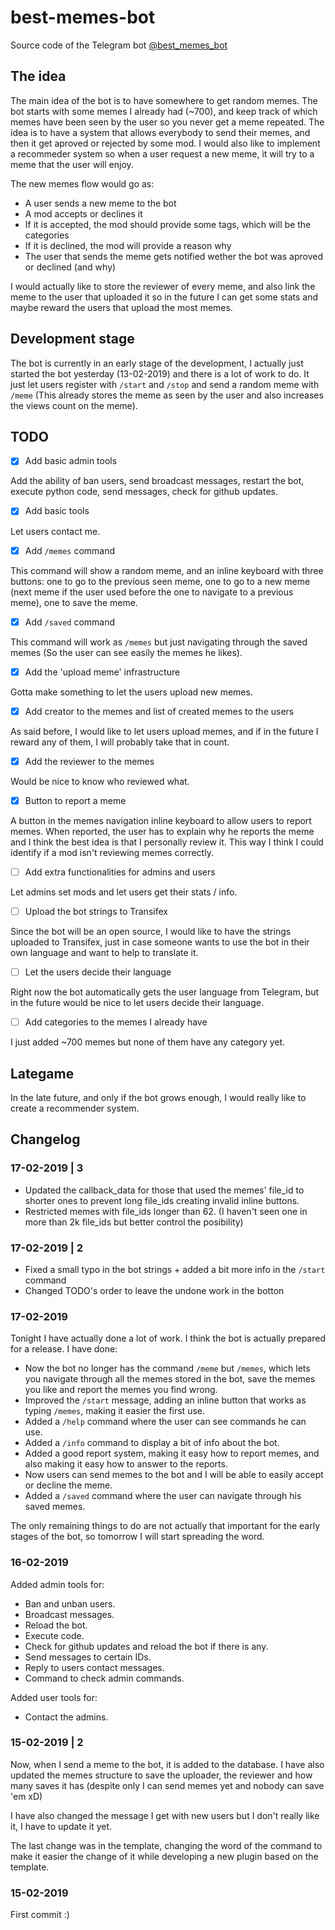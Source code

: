 # best-memes-bot

Source code of the Telegram bot [@best_memes_bot](https://t.me/best_memes_bot)

## The idea

The main idea of the bot is to have somewhere to get random memes. The bot starts with some memes I already had (~700), and keep track of which memes have been seen by the user so you never get a meme repeated. The idea is to have a system that allows everybody to send their memes, and then it get aproved or rejected by some mod. I would also like to implement a recommeder system so when a user request a new meme, it will try to a meme that the user will enjoy.

The new memes flow would go as:

- A user sends a new meme to the bot
- A mod accepts or declines it
- If it is accepted, the mod should provide some tags, which will be the categories
- If it is declined, the mod will provide a reason why
- The user that sends the meme gets notified wether the bot was aproved or declined (and why)

I would actually like to store the reviewer of every meme, and also link the meme to the user that uploaded it so in the future I can get some stats and maybe reward the users that upload the most memes.

## Development stage

The bot is currently in an early stage of the development, I actually just started the bot yesterday (13-02-2019) and there is a lot of work to do. It just let users register with `/start` and `/stop` and send a random meme with `/meme` (This already stores the meme as seen by the user and also increases the views count on the meme).

## TODO

- [x] Add basic admin tools

Add the ability of ban users, send broadcast messages, restart the bot, execute python code, send messages, check for github updates.

- [x] Add basic tools

Let users contact me.

- [x] Add `/memes` command

This command will show a random meme, and an inline keyboard with three buttons: one to go to the previous seen meme, one to go to a new meme (next meme if the user used before the one to navigate to a previous meme), one to save the meme.

- [x] Add `/saved` command

This command will work as `/memes` but just navigating through the saved memes (So the user can see easily the memes he likes).

- [x] Add the 'upload meme' infrastructure

Gotta make something to let the users upload new memes.

- [x] Add creator to the memes and list of created memes to the users

As said before, I would like to let users upload memes, and if in the future I reward any of them, I will probably take that in count.

- [x] Add the reviewer to the memes

Would be nice to know who reviewed what.

- [x] Button to report a meme

A button in the memes navigation inline keyboard to allow users to report memes. When reported, the user has to explain why he reports the meme and I think the best idea is that I personally review it. This way I think I could identify if a mod isn't reviewing memes correctly.

- [ ] Add extra functionalities for admins and users

Let admins set mods and let users get their stats / info.

- [ ] Upload the bot strings to Transifex

Since the bot will be an open source, I would like to have the strings uploaded to Transifex, just in case someone wants to use the bot in their own language and want to help to translate it.

- [ ] Let the users decide their language

Right now the bot automatically gets the user language from Telegram, but in the future would be nice to let users decide their language.

- [ ] Add categories to the memes I already have

I just added ~700 memes but none of them have any category yet.

## Lategame

In the late future, and only if the bot grows enough, I would really like to create a recommender system.

## Changelog

### 17-02-2019 | 3

- Updated the callback_data for those that used the memes' file_id to shorter ones to prevent long file_ids creating invalid inline buttons.
- Restricted memes with file_ids longer than 62. (I haven't seen one in more than 2k file_ids but better control the posibility)

### 17-02-2019 | 2

- Fixed a small typo in the bot strings + added a bit more info in the `/start` command
- Changed TODO's order to leave the undone work in the botton

### 17-02-2019

Tonight I have actually done a lot of work. I think the bot is actually prepared for a release. I have done:

- Now the bot no longer has the command `/meme` but `/memes`, which lets you navigate through all the memes stored in the bot, save the memes you like and report the memes you find wrong.
- Improved the `/start` message, adding an inline button that works as typing `/memes`, making it easier the first use.
- Added a `/help` command where the user can see commands he can use.
- Added a `/info` command to display a bit of info about the bot.
- Added a good report system, making it easy how to report memes, and also making it easy how to answer to the reports.
- Now users can send memes to the bot and I will be able to easily accept or decline the meme.
- Added a `/saved` command where the user can navigate through his saved memes.

The only remaining things to do are not actually that important for the early stages of the bot, so tomorrow I will start spreading the word.

### 16-02-2019

Added admin tools for:

- Ban and unban users.
- Broadcast messages.
- Reload the bot.
- Execute code.
- Check for github updates and reload the bot if there is any.
- Send messages to certain IDs.
- Reply to users contact messages.
- Command to check admin commands.

Added user tools for:

- Contact the admins.

### 15-02-2019 | 2

Now, when I send a meme to the bot, it is added to the database. I have also updated the memes structure to save the uploader, the reviewer and how many saves it has (despite only I can send memes yet and nobody can save 'em xD)

I have also changed the message I get with new users but I don't really like it, I have to update it yet.

The last change was in the template, changing the word of the command to make it easier the change of it while developing a new plugin based on the template.

### 15-02-2019

First commit :)